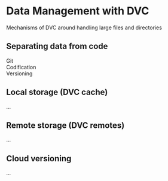 # Data Management with DVC

Mechanisms of DVC around handling large files and directories

## Separating data from code

Git  
Codification  
Versioning

## Local storage (DVC cache)

...

## Remote storage (DVC remotes)

...

## Cloud versioning

...
